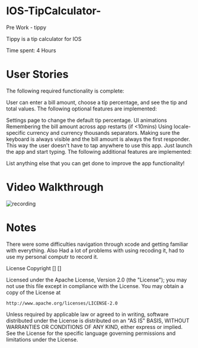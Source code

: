 # IOS-TipCalculator-
Pre Work - tippy

Tippy is a tip calculator for IOS

Time spent: 4 Hours



# User Stories
The following required functionality is complete:

 User can enter a bill amount, choose a tip percentage, and see the tip and total values.
The following optional features are implemented:

 Settings page to change the default tip percentage.
 UI animations
 Remembering the bill amount across app restarts (if <10mins)
 Using locale-specific currency and currency thousands separators.
 Making sure the keyboard is always visible and the bill amount is always the first responder. This way the user doesn't have to tap anywhere to use this app. Just launch the app and start typing.
The following additional features are implemented:

 List anything else that you can get done to improve the app functionality!
 
# Video Walkthrough

![recording ](https://giphy.com/gifs/5BUTzu4AYmDZw4Byjd/html5)



# Notes
There were some difficulties navigation through xcode and getting familiar with everything.
Also Had a lot of problems with using recoding it, had to use my personal computr to record it.

License
Copyright [] []

Licensed under the Apache License, Version 2.0 (the "License");
you may not use this file except in compliance with the License.
You may obtain a copy of the License at

    http://www.apache.org/licenses/LICENSE-2.0

Unless required by applicable law or agreed to in writing, software
distributed under the License is distributed on an "AS IS" BASIS,
WITHOUT WARRANTIES OR CONDITIONS OF ANY KIND, either express or implied.
See the License for the specific language governing permissions and
limitations under the License.
